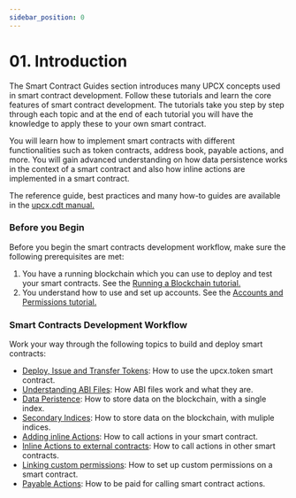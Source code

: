 ```yaml
---
sidebar_position: 0
---
```


# 01. Introduction

The Smart Contract Guides section introduces many UPCX concepts used in smart contract development. Follow these tutorials and learn the core features of smart contract development. The tutorials take you step by step through each topic and at the end of each tutorial you will have the knowledge to apply these to your own smart contract.

You will learn how to implement smart contracts with different functionalities such as token contracts, address book, payable actions, and more. You will gain advanced understanding on how data persistence works in the context of a smart contract and also how inline actions are implemented in a smart contract.

The reference guide, best practices and many how-to guides are available in the [upcx.cdt manual.](https://developers.upcx.io/manuals/upcx.cdt/latest/index)

### Before you Begin

Before you begin the smart contracts development workflow, make sure the following prerequisites are met:

1. You have a running blockchain which you can use to deploy and test your smart contracts. See the [Running a Blockchain tutorial.](01_before-you-begin/10_running-a-blockchain.md)
2. You understand how to use and set up accounts. See the [Accounts and Permissions tutorial.](01_before-you-begin/20_accounts-and-permissions.md)

### Smart Contracts Development Workflow

Work your way through the following topics to build and deploy smart contracts:

- [Deploy, Issue and Transfer Tokens](20_deploy-issue-and-transfer-tokens.md): How to use the upcx.token smart contract.
- [Understanding ABI Files](30_understanding-ABI-files.md): How ABI files work and what they are.
- [Data Peristence](40_data-persistence.md): How to store data on the blockchain, with a single index.
- [Secondary Indices](50_secondary-indices.md): How to store data on the blockchain, with muliple indices.
- [Adding inline Actions](60_adding-inline-actions.md): How to call actions in your smart contract.
- [Inline Actions to external contracts](70_inline-action-to-external-contract.md): How to call actions in other smart contracts.
- [Linking custom permissions](80_linking-custom-permission.md): How to set up custom permissions on a smart contract.
- [Payable Actions](90_payable-actions.md): How to be paid for calling smart contract actions.
